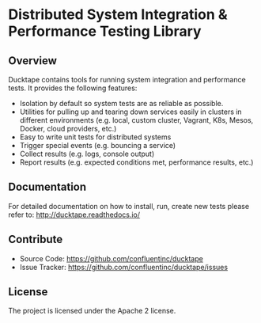 Distributed System Integration & Performance Testing Library
============================================================

Overview
--------

Ducktape contains tools for running system integration and performance tests. It provides the following features:

* Isolation by default so system tests are as reliable as possible.
* Utilities for pulling up and tearing down services easily in clusters in different environments
  (e.g. local, custom cluster, Vagrant, K8s, Mesos, Docker, cloud providers, etc.)
* Easy to write unit tests for distributed systems
* Trigger special events (e.g. bouncing a service)
* Collect results (e.g. logs, console output)
* Report results (e.g. expected conditions met, performance results, etc.)

Documentation
-------------

For detailed documentation on how to install, run, create new tests please refer to: http://ducktape.readthedocs.io/

Contribute
----------

- Source Code: https://github.com/confluentinc/ducktape
- Issue Tracker: https://github.com/confluentinc/ducktape/issues

License
-------
The project is licensed under the Apache 2 license.
